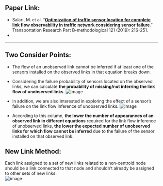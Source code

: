 ## Paper Link:
 - Salari, M. et al. “[**Optimization of traffic sensor location for complete link flow observability in traffic network considering sensor failure**](https://reader.elsevier.com/reader/sd/pii/S0191261518307288?token=D7668AECA1C83B05C4E6AD894DE9A05E657BC1E9379837606CC701F697B1A2CC659BE43E7CEF31F9091FFAEA6AFD8893&originRegion=us-east-1&originCreation=20210912024131).” Transportation Research Part B-methodological 121 (2019): 216-251.
 - 


_____________________________________________

## Two Consider Points: 
 - The flow of an unobserved link cannot be inferred if at least one of the sensors installed on the observed links in that equation breaks down.
 - Considering the failure probability of sensors located on the observed links, we can calculate **the probability of missing/not inferring the link flow of unobserved links**. 
![image](https://user-images.githubusercontent.com/88390140/133706814-e95ec274-b9a0-4f12-87cf-1d1c1ad1dbb9.png)

 - In addition, we are also interested in exploring the effect of a sensor’s failure on the link flow inference of unobserved links. 
![image](https://user-images.githubusercontent.com/88390140/133707198-93b20e28-0fd6-4dcc-b0be-0b4b6ebd2325.png)

 - According to this column, **the lower the number of appearances of an observed link in different equations** required for the link flow inference of unobserved links, **the lower the expected number of unobserved links for which flow cannot be inferred** due to the failure of the sensor installed on that observed link. 

## New Link Method: 
Each link assigned to a set of new links related to a non-centroid node should be a link connected to that node and shouldn’t already be assigned to other sets of new links.      
![image](https://user-images.githubusercontent.com/88390140/133707671-67ccfe42-0fc0-422c-bbd1-4269d384671d.png)

